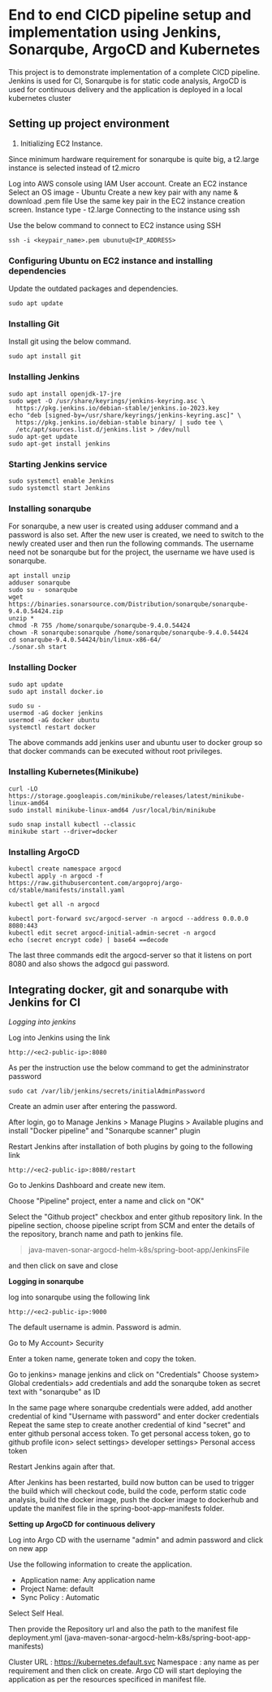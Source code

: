 # **End to end CICD pipeline setup and implementation using Jenkins, Sonarqube, ArgoCD and Kubernetes**

This project is to demonstrate implementation of a complete CICD pipeline. Jenkins is used for CI, Sonarqube is for static code analysis, 
ArgoCD is used for continuous delivery and the application is deployed in a local kubernetes cluster

## **Setting up project environment** 

1. Initializing EC2 Instance. 

Since minimum hardware requirement for sonarqube is quite big, a t2.large instance is selected instead of t2.micro

Log into AWS console using IAM User account. 
Create an EC2 instance
Select an OS image - Ubuntu
Create a new key pair with any name & download .pem file
Use the same key pair in the EC2 instance creation screen. 
Instance type - t2.large
Connecting to the instance using ssh

Use the below command to connect to EC2 instance using SSH

```
ssh -i <keypair_name>.pem ubunutu@<IP_ADDRESS>
```

### **Configuring Ubuntu on EC2 instance and installing dependencies**

Update the outdated packages and dependencies. 

```
sudo apt update
```

### **Installing Git**

Install git using the below command. 

```
sudo apt install git
```

### **Installing Jenkins**

```
sudo apt install openjdk-17-jre
sudo wget -O /usr/share/keyrings/jenkins-keyring.asc \
  https://pkg.jenkins.io/debian-stable/jenkins.io-2023.key
echo "deb [signed-by=/usr/share/keyrings/jenkins-keyring.asc]" \
  https://pkg.jenkins.io/debian-stable binary/ | sudo tee \
  /etc/apt/sources.list.d/jenkins.list > /dev/null
sudo apt-get update
sudo apt-get install jenkins
```

### **Starting Jenkins service**

```
sudo systemctl enable Jenkins
sudo systemctl start Jenkins
```

### **Installing sonarqube**

For sonarqube, a new user is created using adduser command and a password is also set. 
After the new user is created, we need to switch to the newly created user and then run the following commands. 
The username need not be sonarqube but for the project, the username we have used is sonarqube. 

```
apt install unzip
adduser sonarqube
sudo su - sonarqube
wget https://binaries.sonarsource.com/Distribution/sonarqube/sonarqube-9.4.0.54424.zip
unzip *
chmod -R 755 /home/sonarqube/sonarqube-9.4.0.54424
chown -R sonarqube:sonarqube /home/sonarqube/sonarqube-9.4.0.54424
cd sonarqube-9.4.0.54424/bin/linux-x86-64/
./sonar.sh start
```

### **Installing Docker**


```
sudo apt update
sudo apt install docker.io
```

```
sudo su - 
usermod -aG docker jenkins
usermod -aG docker ubuntu
systemctl restart docker
```
The above commands add jenkins user and ubuntu user to docker group so that docker commands can be executed without root privileges.
 
### **Installing Kubernetes(Minikube)**

```
curl -LO https://storage.googleapis.com/minikube/releases/latest/minikube-linux-amd64
sudo install minikube-linux-amd64 /usr/local/bin/minikube 

sudo snap install kubectl --classic
minikube start --driver=docker
```


### **Installing ArgoCD**

```
kubectl create namespace argocd
kubectl apply -n argocd -f https://raw.githubusercontent.com/argoproj/argo-cd/stable/manifests/install.yaml

kubectl get all -n argocd

kubectl port-forward svc/argocd-server -n argocd --address 0.0.0.0 8080:443
kubectl edit secret argocd-initial-admin-secret -n argocd
echo (secret encrypt code) | base64 ==decode
```

The last three commands edit the argocd-server so that it listens on port 8080 and also shows the adgocd gui password. 



## **Integrating docker, git and sonarqube with Jenkins for CI**

*Logging into jenkins*

Log into Jenkins using the link
```
http://<ec2-public-ip>:8080
```
As per the instruction use the below command to get the admininstrator password

```
sudo cat /var/lib/jenkins/secrets/initialAdminPassword
```

Create an admin user after entering the password. 


After login, go to Manage Jenkins > Manage Plugins > Available plugins and install "Docker pipeline" and "Sonarqube scanner" plugin

Restart Jenkins after installation of both plugins by going to the following link
```
http://<ec2-public-ip>:8080/restart
```

Go to Jenkins Dashboard and create new item. 

Choose "Pipeline" project, enter a name and click on "OK"

Select the "Github project" checkbox and enter github repository link. 
In the pipeline section, choose pipeline script from SCM and enter the details of the repository, branch name and path to jenkins file. 


> java-maven-sonar-argocd-helm-k8s/spring-boot-app/JenkinsFile

and then click on save and close


**Logging in sonarqube**

log into sonarqube using the following link 
```
http://<ec2-public-ip>:9000
```
The default username is admin. Password is admin. 


Go to My Account> Security

Enter a token name, generate token and copy the token. 

Go to jenkins> manage jenkins and click on "Credentials"
Choose system> Global credentials> add credentials and add the sonarqube token as secret text with "sonarqube" as ID


In the same page where sonarqube credentials were added, add another credential of kind "Username with password" and enter docker credentials
Repeat the same step to create another credential of kind "secret" and enter github personal access token. 
To get personal access token, go to github profile icon> select settings> developer settings> Personal access token

Restart Jenkins again after that. 


After Jenkins has been restarted, build now button can be used to trigger the build which will checkout code, build the code, 
perform static code analysis, build the docker image,  push the docker image to dockerhub and update the manifest file in the spring-boot-app-manifests folder. 


**Setting up ArgoCD for continuous delivery**

Log into Argo CD with the username "admin" and admin password and click on new app


Use the following information to create the application. 
 - Application name: Any application name
 - Project Name: default
 - Sync Policy : Automatic

Select Self Heal. 

Then provide the Repository url and also the path to the manifest file deployment.yml (java-maven-sonar-argocd-helm-k8s/spring-boot-app-manifests)

Cluster URL : https://kubernetes.default.svc
Namespace : any name as per requirement and then click on create. 
Argo CD will start deploying the application as per the resources specificed in manifest file. 
